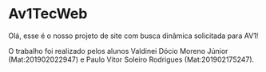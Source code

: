 # Av1TecWeb

Olá, esse é o nosso projeto de site com busca dinâmica solicitada para AV1!

O trabalho foi realizado pelos alunos Valdinei Dócio Moreno Júnior (Mat:201902022947) e Paulo Vitor Soleiro Rodrigues (Mat:201902175247).
